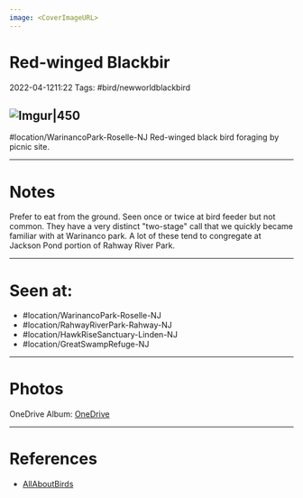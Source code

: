 ```yaml
---
image: <CoverImageURL>
---
```


# Red-winged Blackbir
2022-04-1211:22
Tags: #bird/newworldblackbird 


## ![Imgur|450](https://i.imgur.com/MJpAmOS.png)
#location/WarinancoPark-Roselle-NJ 
Red-winged black bird foraging by picnic site.

---------------------------------------------------------------
# **Notes**
Prefer to eat from the ground. Seen once or twice at bird feeder but not common. They have a very distinct "two-stage" call that we quickly became familiar with at Warinanco park. A lot of these tend to congregate at Jackson Pond portion of Rahway River Park.

---------------------------------------------------------------
# Seen at:
-   #location/WarinancoPark-Roselle-NJ 
-   #location/RahwayRiverPark-Rahway-NJ 
-   #location/HawkRiseSanctuary-Linden-NJ
-   #location/GreatSwampRefuge-NJ

---------------------------------------------------------------
# **Photos**
OneDrive Album: [OneDrive](https://1drv.ms/u/s!AvaIuMdCo_w-z1mRL9Od5ZcWV9cM?e=zGIMNQ)

---------------------------------------------------------------
# References
- [AllAboutBirds](https://www.allaboutbirds.org/guide/Red-winged_Blackbird/overview)